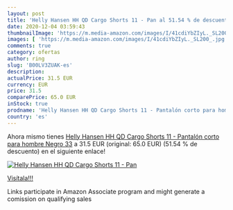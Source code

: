 ```yaml
---
layout: post
title: 'Helly Hansen HH QD Cargo Shorts 11 - Pan al 51.54 % de descuento'
date: 2020-12-04 03:59:43
thumbnailImage: 'https://m.media-amazon.com/images/I/41cdiYbZIyL._SL200_.jpg'
images: [ 'https://m.media-amazon.com/images/I/41cdiYbZIyL._SL200_.jpg' ]
comments: true
category: ofertas
author: ring
slug: 'B00LV3ZUAK-es'
description:
actualPrice: 31.5 EUR
currency: EUR
price: 31.5
comparePrice: 65.0 EUR
inStock: true
prodname: 'Helly Hansen HH QD Cargo Shorts 11 - Pantalón corto para hombre  Negro  33'
country: 'es'
---
```


Ahora mismo tienes [Helly Hansen HH QD Cargo Shorts 11 - Pantalón corto para hombre  Negro  33](https://www.amazon.es/dp/B00LV3ZUAK/?tag=tolees-21) a 31.5 EUR (original: 65.0 EUR) (51.54 %  de descuento) en el siguiente enlace!

[![Helly Hansen HH QD Cargo Shorts 11 - Pan](https://m.media-amazon.com/images/I/41cdiYbZIyL._SL200_.jpg)](https://www.amazon.es/dp/B00LV3ZUAK/?tag=tolees-21)

[Visítala!!!](https://www.amazon.es/dp/B00LV3ZUAK/?tag=tolees-21)

Links participate in Amazon Associate program and might generate a comission on qualifying sales
